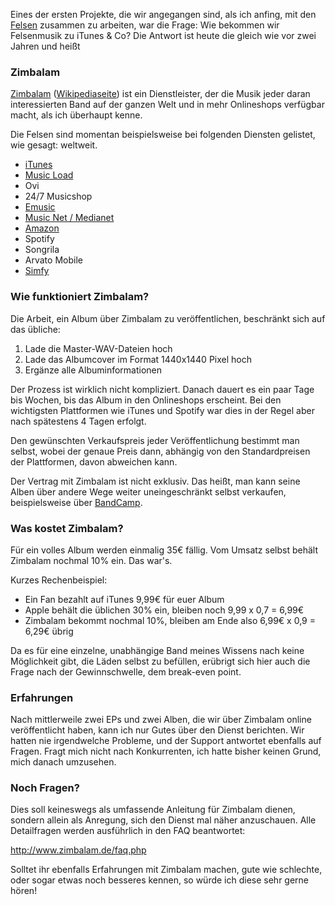 <html><body><p>Eines der ersten Projekte, die wir angegangen sind, als ich anfing, mit den <a href="http://www.diefelsen.de">Felsen</a> zusammen zu arbeiten, war die Frage: Wie bekommen wir Felsenmusik zu iTunes &amp; Co? Die Antwort ist heute die gleich wie vor zwei Jahren und heißt

</p><h3>Zimbalam</h3>

<a href="http://www.zimbalam.de/">Zimbalam</a> (<a href="http://en.wikipedia.org/wiki/Zimbalam">Wikipediaseite</a>) ist ein Dienstleister, der die Musik jeder daran interessierten Band auf der ganzen Welt und in mehr Onlineshops verfügbar macht, als ich überhaupt kenne.

Die Felsen sind momentan beispielsweise bei folgenden Diensten gelistet, wie gesagt: weltweit.

<ul>
<li><a href="https://itunes.apple.com/us/album/die-felsen/id428143486">iTunes</a></li>
<li><a href="http://www.musicload.de/die-felsen/die-felsen/musik/album/9832209_2">Music Load</a></li>
<li>Ovi</li>
<li>24/7 Musicshop</li>
<li><a href="http://www.emusic.com/listen/#/album/die-felsen/die-felsen/12476980/:">Emusic</a></li>
<li><a href="http://www.mndigital.com/content-experience/music_content/albums/51803137/Die_Felsen/Die_Felsen/">Music Net / Medianet</a></li>
<li><a href="http://www.amazon.de/Die-Felsen/dp/B004TMVUCM/ref=sr_shvl_album_1?ie=UTF8&amp;qid=1352394861&amp;sr=301-1">Amazon</a></li>
<li>Spotify</li>
<li>Songrila</li>
<li>Arvato Mobile</li>
<li><a href="http://www.simfy.de/artists/839400-Die-Felsen/albums/896923-Die-Felsen">Simfy</a></li>
</ul>

<h3>Wie funktioniert Zimbalam?</h3>

Die Arbeit, ein Album über Zimbalam zu veröffentlichen, beschränkt sich auf das übliche:

1) Lade die Master-WAV-Dateien hoch
2) Lade das Albumcover im Format 1440x1440 Pixel hoch
3) Ergänze alle Albuminformationen

Der Prozess ist wirklich nicht kompliziert. Danach dauert es ein paar Tage bis Wochen, bis das Album in den Onlineshops erscheint. Bei den wichtigsten Plattformen wie iTunes und Spotify war dies in der Regel aber nach spätestens 4 Tagen erfolgt.

Den gewünschten Verkaufspreis jeder Veröffentlichung bestimmt man selbst, wobei der genaue Preis dann, abhängig von den Standardpreisen der Plattformen,  davon abweichen kann.

Der Vertrag mit Zimbalam ist nicht exklusiv. Das heißt, man kann seine Alben über andere Wege weiter uneingeschränkt selbst verkaufen, beispielsweise über <a href="http://kaufladen.diefelsen.de/">BandCamp</a>.

<h3>Was kostet Zimbalam?</h3>

Für ein volles Album werden einmalig 35€ fällig. Vom Umsatz selbst behält Zimbalam nochmal 10% ein. Das war's.

Kurzes Rechenbeispiel:

<ul>
<li>Ein Fan bezahlt auf iTunes 9,99€ für euer Album</li>
<li>Apple behält die üblichen 30% ein, bleiben noch 9,99 x 0,7 = 6,99€</li>
<li>Zimbalam bekommt nochmal 10%, bleiben am Ende also 6,99€ x 0,9 = 6,29€ übrig</li>
</ul>

Da es für eine einzelne, unabhängige Band meines Wissens nach keine Möglichkeit gibt, die Läden selbst zu befüllen, erübrigt sich hier auch die Frage nach der Gewinnschwelle, dem break-even point.

<h3>Erfahrungen</h3>

Nach mittlerweile zwei EPs und zwei Alben, die wir über Zimbalam online veröffentlicht haben, kann ich nur Gutes über den Dienst berichten. Wir hatten nie irgendwelche Probleme, und der Support antwortet ebenfalls auf Fragen. Fragt mich nicht nach Konkurrenten, ich hatte bisher keinen Grund, mich danach umzusehen.

<h3>Noch Fragen?</h3>

Dies soll keineswegs als umfassende Anleitung für Zimbalam dienen, sondern allein als Anregung, sich den Dienst mal näher anzuschauen. Alle Detailfragen werden ausführlich in den FAQ beantwortet:

<a href="http://www.zimbalam.de/faq.php">http://www.zimbalam.de/faq.php</a>

Solltet ihr ebenfalls Erfahrungen mit Zimbalam machen, gute wie schlechte, oder sogar etwas noch besseres kennen, so würde ich diese sehr gerne hören!</body></html>